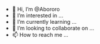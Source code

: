- 👋 Hi, I’m @Abororo
- 👀 I’m interested in ...
- 🌱 I’m currently learning ...
- 💞️ I’m looking to collaborate on ...
- 📫 How to reach me ...

<!---
Abororo/Abororo is a ✨ special ✨ repository because its `README.md` (this file) appears on your GitHub profile.
You can click the Preview link to take a look at your changes.
--->
